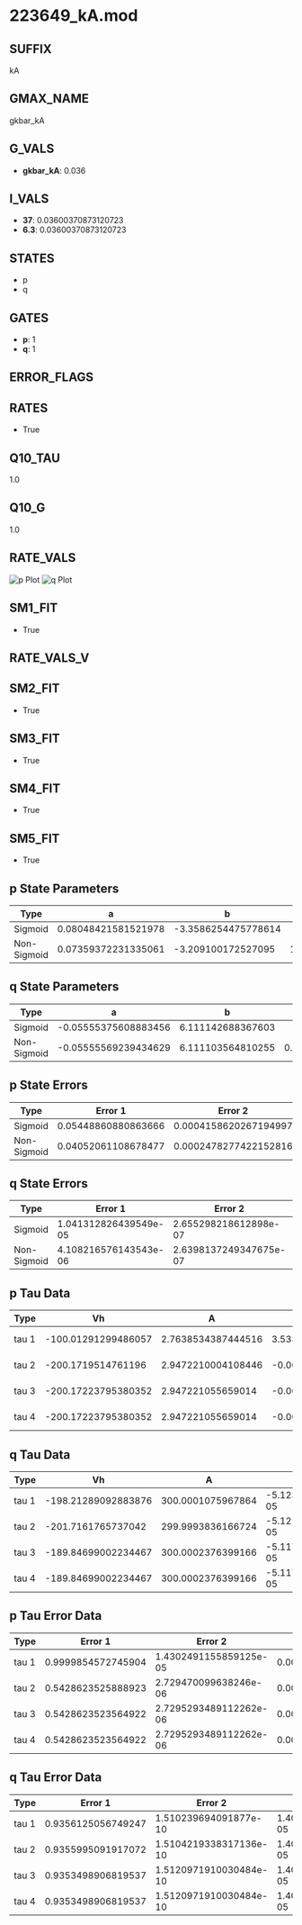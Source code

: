 # 223649_kA.mod

## SUFFIX

kA

## GMAX_NAME

gkbar_kA

## G_VALS

- **gkbar_kA**: 0.036

## I_VALS

- **37**: 0.03600370873120723
- **6.3**: 0.03600370873120723

## STATES

- p
- q

## GATES

- **p**: 1
- **q**: 1

## ERROR_FLAGS


## RATES

- True

## Q10_TAU

1.0

## Q10_G

1.0

## RATE_VALS

![p Plot](/Users/pbozelos/Dropbox/icg-Chai-Panos/supermodels/output_markdown_files/K/223649_kA.mod/images/p.png)
![q Plot](/Users/pbozelos/Dropbox/icg-Chai-Panos/supermodels/output_markdown_files/K/223649_kA.mod/images/q.png)

## SM1_FIT

- True

## RATE_VALS_V

## SM2_FIT

- True

## SM3_FIT

- True

## SM4_FIT

- True

## SM5_FIT

- True

## p State Parameters

| Type | a | b | c | d |
| --- | --- | --- | --- | --- |
| Sigmoid | 0.08048421581521978 | -3.3586254475778614 |
| Non-Sigmoid | 0.07359372231335061 | -3.209100172527095 | 1.0570516339579552 | -0.05538726820807741 |

## q State Parameters

| Type | a | b | c | d |
| --- | --- | --- | --- | --- |
| Sigmoid | -0.05555375608883456 | 6.111142688367603 |
| Non-Sigmoid | -0.05555569239434629 | 6.111103564810255 | 0.9998449028741649 | 1.259958019381724e-07 |

## p State Errors

| Type | Error 1 | Error 2 | Error 3 |
| --- | --- | --- | --- |
| Sigmoid | 0.05448860880863666 | 0.0004158620267194997 | 0.028300680483702215 |
| Non-Sigmoid | 0.04052061108678477 | 0.0002478277422152816 | 0.02104588266143604 |

## q State Errors

| Type | Error 1 | Error 2 | Error 3 |
| --- | --- | --- | --- |
| Sigmoid | 1.041312826439549e-05 | 2.655298218612898e-07 | 8.90880650536572e-06 |
| Non-Sigmoid | 4.108216576143543e-06 | 2.6398137249347675e-07 | 3.514727335505798e-06 |

## p Tau Data

| Type | Vh | A | b1 | b2 | c1 | c2 | d1 | d2 | e1 | e2 |
| --- | --- | --- | --- | --- | --- | --- | --- | --- | --- | --- |
| tau 1 | -100.01291299486057 | 2.7638534387444516 | 3.5338634554686373e-07 | -3.624207758874925e-07 |
| tau 2 | -200.1719514761196 | 2.9472210004108446 | -0.002176991933198371 | 1.6290378737311316e-06 | -0.00041060116533312167 | -7.291782563563586e-06 |
| tau 3 | -200.17223795380352 | 2.947221055659014 | -0.0021769915873255043 | 1.6290402968619374e-06 | -3.6913664677779666e-14 | -0.00041060152636863045 | -7.291786068384642e-06 | -1.0984973129378157e-14 |
| tau 4 | -200.17223795380352 | 2.947221055659014 | -0.0021769915873255043 | 1.6290402968619374e-06 | -3.6913664677779666e-14 | 0.0 | -0.00041060152636863045 | -7.291786068384642e-06 | -1.0984973129378157e-14 | 0.0 |

## q Tau Data

| Type | Vh | A | b1 | b2 | c1 | c2 | d1 | d2 | e1 | e2 |
| --- | --- | --- | --- | --- | --- | --- | --- | --- | --- | --- |
| tau 1 | -198.21289092883876 | 300.0001075967864 | -5.1230328295422676e-05 | -5.244767932532997e-05 |
| tau 2 | -201.7161765737042 | 299.9993836166724 | -5.121745742631399e-05 | 7.200361699518297e-10 | -5.2462374687396215e-05 | 7.658870909030047e-10 |
| tau 3 | -189.84699002234467 | 300.0002376399166 | -5.1171083957652315e-05 | -6.5777486103639744e-12 | -7.473030308236364e-13 | -5.251286154892244e-05 | 9.900190476326841e-10 | -2.5906820919677705e-12 |
| tau 4 | -189.84699002234467 | 300.0002376399166 | -5.1171083957652315e-05 | -6.5777486103639744e-12 | -7.473030308236364e-13 | 0.0 | -5.251286154892244e-05 | 9.900190476326841e-10 | -2.5906820919677705e-12 | 0.0 |

## p Tau Error Data

| Type | Error 1 | Error 2 | Error 3 |
| --- | --- | --- | --- |
| tau 1 | 0.9999854572745904 | 1.4302491155859125e-05 | 0.0028748132791336345 |
| tau 2 | 0.5428623525888923 | 2.729470099638246e-06 | 0.0015606505960773516 |
| tau 3 | 0.5428623523564922 | 2.7295293489112262e-06 | 0.0015606505954092345 |
| tau 4 | 0.5428623523564922 | 2.7295293489112262e-06 | 0.0015606505954092345 |

## q Tau Error Data

| Type | Error 1 | Error 2 | Error 3 |
| --- | --- | --- | --- |
| tau 1 | 0.9356125056749247 | 1.510239694091877e-10 | 1.4043905325530032e-05 |
| tau 2 | 0.9355995091917072 | 1.5104219338317136e-10 | 1.4043710243293783e-05 |
| tau 3 | 0.9353498906819537 | 1.5120971910030484e-10 | 1.4039963372984533e-05 |
| tau 4 | 0.9353498906819537 | 1.5120971910030484e-10 | 1.4039963372984533e-05 |

